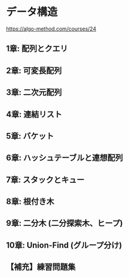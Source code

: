 # データ構造
https://algo-method.com/courses/24

## 1章: 配列とクエリ
## 2章: 可変長配列
## 3章: 二次元配列
## 4章: 連結リスト
## 5章: バケット
## 6章: ハッシュテーブルと連想配列
## 7章: スタックとキュー
## 8章: 根付き木
## 9章: 二分木 (二分探索木、ヒープ)
## 10章: Union-Find (グループ分け)
## 【補充】練習問題集
